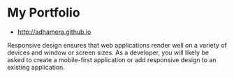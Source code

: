 # My Portfolio

* http://adhamera.github.io

Responsive design ensures that web applications render well on a variety of devices and window or screen sizes. As a developer, you will likely be asked to create a mobile-first application or add responsive design to an existing application.

